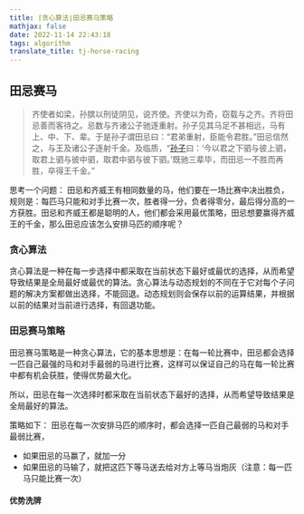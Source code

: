 ```yaml
---
title: ⌈贪心算法⌋田忌赛马策略
mathjax: false
date: 2022-11-14 22:43:18
tags: algorithm
translate_title: tj-horse-racing
---
```




## 田忌赛马

> 齐使者如梁，孙膑以刑徒阴见，说齐使。齐使以为奇，窃载与之齐。齐将田忌善而客待之。忌数与齐诸公子驰逐重射。孙子见其马足不甚相远，马有上、中、下、辈。于是孙子谓田忌曰：“君弟重射，臣能令君胜。”田忌信然之，与王及诸公子逐射千金。及临质，“[孙子](https://baike.baidu.com/item/%E5%AD%99%E5%AD%90/1681?fromModule=lemma_inlink)曰：‘今以君之下驷与彼上驷，取君上驷与彼中驷，取君中驷与彼下驷。’既驰三辈毕，而田忌一不胜而再胜，卒得王千金。”


思考一个问题： 田忌和齐威王有相同数量的马，他们要在一场比赛中决出胜负，规则是：每匹马只能和对手比赛一次，胜者得一分，负者得零分，最后得分高的一方获胜。田忌和齐威王都是聪明的人，他们都会采用最优策略，田忌想要赢得齐威王的千金，那么田忌应该怎么安排马匹的顺序呢？

### 贪心算法

贪心算法是一种在每一步选择中都采取在当前状态下最好或最优的选择，从而希望导致结果是全局最好或最优的算法。贪心算法与动态规划的不同在于它对每个子问题的解决方案都做出选择，不能回退。动态规划则会保存以前的运算结果，并根据以前的结果对当前进行选择，有回退功能。

### 田忌赛马策略

田忌赛马策略是一种贪心算法，它的基本思想是：在每一轮比赛中，田忌都会选择一匹自己最强的马和对手最弱的马进行比赛，这样可以保证自己的马在每一轮比赛中都有机会获胜，使得优势最大化。

所以，田忌在每一次选择时都采取在当前状态下最好的选择，从而希望导致结果是全局最好的算法。

策略如下：
田忌在每一次安排马匹的顺序时，都会选择一匹自己最弱的马和对手最弱比赛，
- 如果田忌的马赢了，就加一分
- 如果田忌的马输了，就把这匹下等马送去给对方上等马当炮灰（注意：每一匹马只能比赛一次）

#### 优势洗牌
